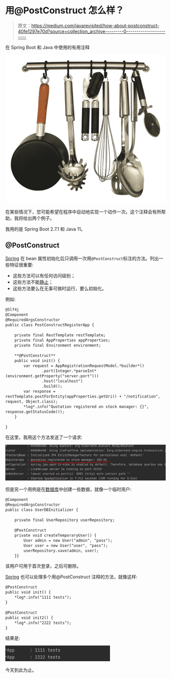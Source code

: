 # 用@PostConstruct 怎么样？

> 原文：<https://medium.com/javarevisited/how-about-postconstruct-40fe1297e70d?source=collection_archive---------0----------------------->

在 Spring Boot 和 Java 中使用的有用注释

![](img/ea5a041a80171419cc046519fbdd7fc9.png)

在某些情况下，您可能希望在程序中自动地实现一个动作一次。这个注释会有所帮助，我将给出两个例子。

我用的是 Spring Boot 2.7.1 和 Java 11。

## @PostConstruct

[Spring](/javarevisited/top-10-free-courses-to-learn-spring-framework-for-java-developers-639db9348d25) 在 bean 属性初始化后只调用一次用`@PostConstruct`标注的方法。列出一些特征很重要:

*   这些方法可以有任何访问级别；
*   这些方法不能[静止](https://javarevisited.blogspot.com/2017/02/5-difference-between-constructor-and-factory-method-in-java.html)；
*   这些方法要么在无事可做时运行，要么初始化。

例如:

```
@Slf4j
@Component
@RequiredArgsConstructor
public class PostConstructRegisterApp {

    private final RestTemplate restTemplate;
    private final AppProperties appProperties;
    private final Environment environment;

    **@PostConstruct**
    public void init() {
        var request = AppRegistrationRequestModel.*builder*()
                .port(Integer.*parseInt*(environment.getProperty("server.port")))
                .host("localhost")
                .build();
        var response = restTemplate.postForEntity(appProperties.getUri() + "/notification", request, Object.class);
        *log*.info("Quotation registered on stock manager: {}", response.getStatusCode());
    }

}
```

在这里，我用这个方法发送了一个请求:

[![](img/9f7460ab8699f660461795b749de7f3a.png)](https://javarevisited.blogspot.com/2020/05/top-20-spring-boot-interview-questions-answers.html)

但是另一个用例是在[数据库](/javarevisited/5-best-books-to-learn-sql-and-database-design-for-programmers-and-developers-1e7839df2f3e)中创建一些数据，就像一个临时用户:

```
@Component
@RequiredArgsConstructor
public class UserDBInitializer {

    private final UserRepository userRepository;

    @PostConstruct
    private void createTemporaryUser() {
        User admin = new User("admin", "pass");
        User user = new User("user", "pass");
        userRepository.save(admin, user);
    }}
```

该用户可用于首次登录，之后可删除。

[Spring](/javarevisited/10-best-online-courses-to-learn-spring-framework-in-2020-f7f73599c2fd) 也可以处理多个用@PostConstruct 注释的方法，就像这样:

```
@PostConstruct
public void init() {
    *log*.info("1111 tests");
}

@PostConstruct
public void init2() {
    *log*.info("2222 tests");
}
```

结果是:

[![](img/9551ec186077050317f07ad0142015ae.png)](https://www.java67.com/2012/08/spring-interview-questions-answers.html)

今天到此为止。